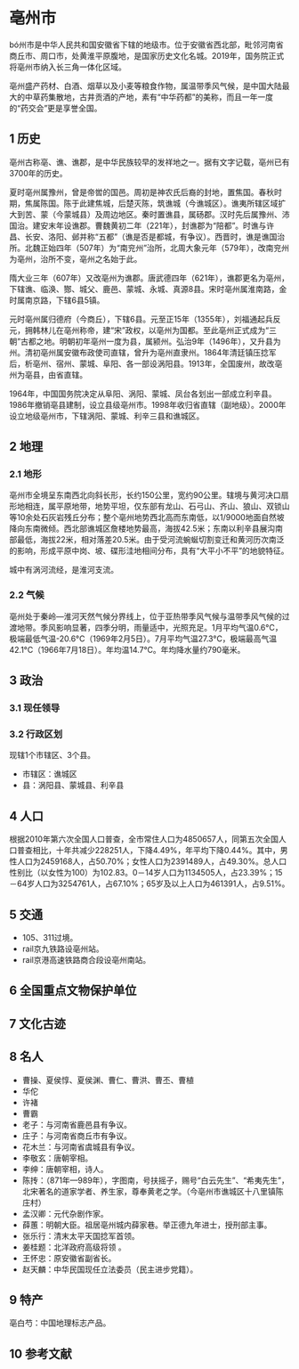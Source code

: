 # 亳州市



bó州市是中华人民共和国安徽省下辖的地级市。位于安徽省西北部，毗邻河南省商丘市、周口市，处黄淮平原腹地，是国家历史文化名城。2019年，国务院正式将亳州市纳入长三角一体化区域。

亳州盛产药材、白酒、烟草以及小麦等粮食作物，属温带季风气候，是中国大陆最大的中草药集散地，古井贡酒的产地，素有“中华药都”的美称，而且一年一度的“药交会”更是享誉全国。



## 1 历史

亳州古称亳、谯、谯郡，是中华民族较早的发祥地之一。据有文字记载，亳州已有3700年的历史。

夏时亳州属豫州，曾是帝喾的国邑。周初是神农氏后裔的封地，置焦国。春秋时期，焦属陈国。陈于此建焦城，后楚灭陈，筑谯城（今谯城区）。谯夷所辖区域扩大到苦、蒙（今蒙城县）及周边地区。秦时置谯县，属砀郡。汉时先后属豫州、沛国治。建安末年设谯郡。曹魏黄初二年（221年），封谯郡为“陪都”。时谯与许昌、长安、洛阳、邺并称“五都”（谯是否是都城，有争议）。西晋时，谯是谯国治所。北魏正始四年（507年）为“南兖州”治所，北周大象元年（579年），改南兖州为亳州，治所不变，亳州之名始于此。

隋大业三年（607年）又改亳州为谯郡。唐武德四年（621年），谯郡更名为亳州，下辖谯、临涣、酂、城父、鹿邑、蒙城、永城、真源8县。宋时亳州属淮南路，金时属南京路，下辖6县5镇。

元时亳州属归德府（今商丘），下辖6县。元至正15年（1355年），刘福通起兵反元，拥韩林儿在亳州称帝，建“宋”政权，以亳州为国都。至此亳州正式成为“三朝”古都之地。明朝初年亳州一度为县，属颍州。弘治9年（1496年），又升县为州。清初亳州属安徽布政使司直辖，曾升为亳州直隶州。1864年清廷镇压捻军后，析亳州、宿州、蒙城、阜阳、各一部设涡阳县。1913年，全国废州，故改亳州为亳县，由省直辖。

1964年，中国国务院决定从阜阳、涡阳、蒙城、凤台各划出一部成立利辛县。1986年撤销亳县建制，设立县级亳州市。1998年收归省直辖（副地级）。2000年设立地级亳州市，下辖涡阳、蒙城、利辛三县和谯城区。



## 2 地理



### 2.1 地形

亳州市全境呈东南西北向斜长形，长约150公里，宽约90公里。辖境与黄河决口扇形地相连，属平原地带，地势平坦，仅东部有龙山、石弓山、齐山、狼山、双锁山等10余处石灰岩残丘分布；整个亳州地势西北高而东南低，以1/9000地面自然坡降向东南微倾。西北部谯城区詹楼地势最高，海拔42.5米；东南以利辛县展沟南部最低，海拔22米，相对落差20.5米。由于受河流蜿蜒切割变迁和黄河历次南泛的影响，形成平原中岗、坡、碟形洼地相间分布，具有“大平小不平”的地貌特征。

城中有涡河流经，是淮河支流。



### 2.2 气候

亳州处于秦岭—淮河天然气候分界线上，位于亚热带季风气候与温带季风气候的过渡地带。季风影响显著，四季分明，雨量适中，光照充足。1月平均气温0.6°C，极端最低气温-20.6°C（1969年2月5日）。7月平均气温27.3°C，极端最高气温42.1°C（1966年7月18日）。年均温14.7°C。年均降水量约790毫米。



## 3 政治



### 3.1 现任领导



### 3.2 行政区划

现辖1个市辖区、3个县。

* 市辖区：谯城区
* 县：涡阳县、蒙城县、利辛县



## 4 人口

根据2010年第六次全国人口普查，全市常住人口为4850657人，同第五次全国人口普查相比，十年共减少228251人，下降4.49%，年平均下降0.44%。其中，男性人口为2459168人，占50.70%；女性人口为2391489人，占49.30%。总人口性别比（以女性为100）为102.83。0－14岁人口为1134505人，占23.39%；15－64岁人口为3254761人，占67.10%；65岁及以上人口为461391人，占9.51%。



## 5 交通

* 105、311过境。
* rail京九铁路设亳州站。
* rail京港高速铁路商合段设亳州南站。



## 6 全国重点文物保护单位



## 7 文化古迹



## 8 名人

* 曹操、夏侯惇、夏侯渊、曹仁、曹洪、曹丕、曹植
* 华佗
* 许褚
* 曹霸
* 老子：与河南省鹿邑县有争议。
* 庄子：与河南省商丘市有争议。
* 花木兰：与河南省虞城县有争议。
* 李敬玄：唐朝宰相。
* 李绅：唐朝宰相，诗人。
* 陈抟：（871年—989年），字图南，号扶摇子，赐号“白云先生”、“希夷先生”，北宋著名的道家学者、养生家，尊奉黄老之学。（今亳州市谯城区十八里镇陈庄村）
* 孟汉卿：元代杂剧作家。
* 薛蕙：明朝大臣。祖居亳州城内薛家巷。举正德九年进士，授刑部主事。
* 张乐行：清末太平天国捻军首领。
* 姜桂题：北洋政府高级将领 。
* 王怀忠：原安徽省副省长。
* 赵天麟：中华民国现任立法委员（民主进步党籍）。



## 9 特产

亳白芍：中国地理标志产品。



## 10 参考文献



